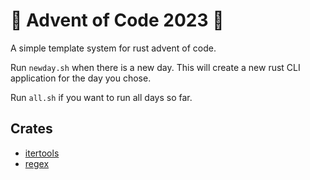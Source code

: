 # 🎄 Advent of Code 2023 🎄

A simple template system for rust advent of code.

Run `newday.sh` when there is a new day. This will create a new rust CLI application for the day you chose.

Run `all.sh` if you want to run all days so far.

## Crates

- [itertools](https://crates.io/crates/itertools)
- [regex](https://crates.io/crates/regex)
